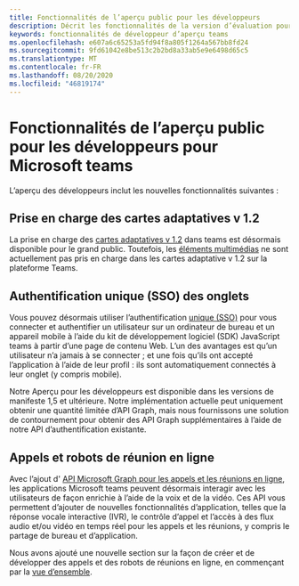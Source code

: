 ```yaml
---
title: Fonctionnalités de l’aperçu public pour les développeurs
description: Décrit les fonctionnalités de la version d’évaluation pour développeurs publics de Microsoft teams
keywords: fonctionnalités de développeur d’aperçu teams
ms.openlocfilehash: e607a6c65253a5fd94f8a805f1264a567bb8fd24
ms.sourcegitcommit: 9fd61042e8be513c2b2bd8a33ab5e9e6498d65c5
ms.translationtype: MT
ms.contentlocale: fr-FR
ms.lasthandoff: 08/20/2020
ms.locfileid: "46819174"
---
```

# <a name="features-in-the-public-developer-preview-for-microsoft-teams"></a>Fonctionnalités de l’aperçu public pour les développeurs pour Microsoft teams

L’aperçu des développeurs inclut les nouvelles fonctionnalités suivantes :

## <a name="adaptive-cards-v12-support"></a>Prise en charge des cartes adaptatives v 1.2

La prise en charge des [cartes adaptatives v 1.2](https://github.com/microsoft/AdaptiveCards/releases/tag/v1.2.0) dans teams est désormais disponible pour le grand public. Toutefois, les [éléments multimédias](https://adaptivecards.io/explorer/Media.html) ne sont actuellement pas pris en charge dans les cartes adaptative v 1.2 sur la plateforme Teams.

## <a name="tabs-single-sign-on-sso"></a>Authentification unique (SSO) des onglets

Vous pouvez désormais utiliser l’authentification [unique (SSO)](~/tabs/how-to/authentication/auth-aad-sso.md) pour vous connecter et authentifier un utilisateur sur un ordinateur de bureau et un appareil mobile à l’aide du kit de développement logiciel (SDK) JavaScript teams à partir d’une page de contenu Web. L’un des avantages est qu’un utilisateur n’a jamais à se connecter ; et une fois qu’ils ont accepté l’application à l’aide de leur profil : ils sont automatiquement connectés à leur onglet (y compris mobile).

Notre Aperçu pour les développeurs est disponible dans les versions de manifeste 1,5 et ultérieure. Notre implémentation actuelle peut uniquement obtenir une quantité limitée d’API Graph, mais nous fournissons une solution de contournement pour obtenir des API Graph supplémentaires à l’aide de notre API d’authentification existante.

## <a name="calls-and-online-meeting-bots"></a>Appels et robots de réunion en ligne

Avec l’ajout d' [API Microsoft Graph pour les appels et les réunions en ligne](/graph/api/resources/communications-api-overview?view=graph-rest-beta), les applications Microsoft teams peuvent désormais interagir avec les utilisateurs de façon enrichie à l’aide de la voix et de la vidéo. Ces API vous permettent d’ajouter de nouvelles fonctionnalités d’application, telles que la réponse vocale interactive (IVR), le contrôle d’appel et l’accès à des flux audio et/ou vidéo en temps réel pour les appels et les réunions, y compris le partage de bureau et d’application.

Nous avons ajouté une nouvelle section sur la façon de créer et de développer des appels et des robots de réunions en ligne, en commençant par la [vue d’ensemble](~/bots/calls-and-meetings/calls-meetings-bots-overview.md).
